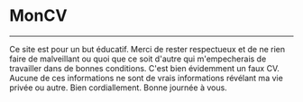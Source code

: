 # MonCV

----------------------------
Ce site est pour un but éducatif. Merci de rester respectueux et de ne rien faire de malveillant ou quoi que ce soit d'autre qui m'empecherais de travailler dans de bonnes conditions.
C'est bien évidemment un faux CV. Aucune de ces informations ne sont de vrais informations révélant ma vie privée ou autre.
Bien cordiallement.
Bonne journée à vous.
